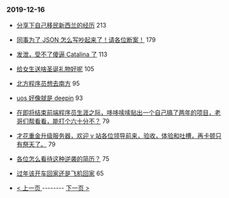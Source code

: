 ### 2019-12-16 
- [分享下自己移民新西兰的经历](https://www.v2ex.com/t/629329) 213
- [同事为了 JSON 怎么写吵起来了！请各位断案！](https://www.v2ex.com/t/629474) 179
- [发泄，受不了傻逼 Catalina 了](https://www.v2ex.com/t/629370) 113
- [给女生送啥圣诞礼物好呢](https://www.v2ex.com/t/629382) 105
- [北方程序员想去南方](https://www.v2ex.com/t/629284) 95
- [uos 好像就是 deepin](https://www.v2ex.com/t/629300) 93
- [在即将结束前端程序员生涯之际，哆哆嗦嗦贴出一个自己搞了两年的项目，老哥们帮看看，能打个六十分不？](https://www.v2ex.com/t/629330) 79
- [才花重金升级服务器，欢迎 v 站各位领导前来，验收，体验和吐槽，再卡顿只有祭天了。](https://www.v2ex.com/t/629387) 79
- [各位怎么看待这种逆袭的简历？](https://www.v2ex.com/t/629407) 75
- [过年该开车回家还是飞机回家](https://www.v2ex.com/t/629385) 65 

- [ < 上一页 ](https://github.com/able8/v2ex-hot-record/blob/master/2019-12-15.md) -------- [ 下一页 > ](https://github.com/able8/v2ex-hot-record/blob/master/2019-12-17.md)